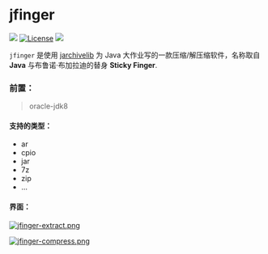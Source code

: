 # jfinger

![](https://img.shields.io/badge/%E4%BB%A3%E7%A0%81%E8%B4%A8%E9%87%8F-%E5%A0%AA%E5%BF%A7-red.svg)
[![License](https://img.shields.io/badge/license-WTFPL-ff69b4.svg)](https://github.com/sinofp/jfinger/blob/master/LICENSE)
![](https://img.shields.io/badge/version-0.1-brightgreen.svg)

`jfinger` 是使用 [jarchivelib](https://rauschig.org/jarchivelib/) 为 Java 大作业写的一款压缩/解压缩软件，名称取自 **Java** 与布鲁诺·布加拉迪的替身 **Sticky Finger**.

### 前置：
>oracle-jdk8

#### 支持的类型：
- ar
- cpio
- jar
- 7z
- zip
- ...

#### 界面：
[![jfinger-extract.png](https://i.postimg.cc/Znf9mGnH/jfinger-extract.png)](https://postimg.cc/MfQZbryf)

[![jfinger-compress.png](https://i.postimg.cc/3WMBX0jz/jfinger-compress.png)](https://postimg.cc/wRVLHvGk)